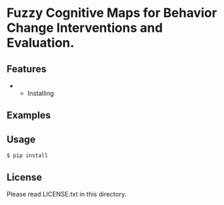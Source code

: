 # Fuzzy Cognitive Maps for Behavior Change Interventions and Evaluation.

## Features

* 
  - Installing

## Examples

## Usage

```
$ pip install 
```

## License

Please read LICENSE.txt in this directory.
